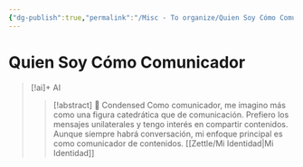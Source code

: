```yaml
---
{"dg-publish":true,"permalink":"/Misc - To organize/Quien Soy Cómo Comunicador/","title":"Quien Soy Cómo Comunicador","updated":"2024-02-09T13:22:11.476-05:00"}
---
```



# Quien Soy Cómo Comunicador

> [!ai]+ AI
>
> > [!abstract] 📖 Condensed
> > Como comunicador, me imagino más como una figura catedrática que de comunicación. Prefiero los mensajes unilaterales y tengo interés en compartir contenidos. Aunque siempre habrá conversación, mi enfoque principal es como comunicador de contenidos.
[[Zettle/Mi Identidad\|Mi Identidad]]